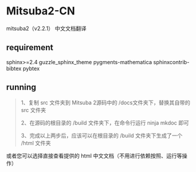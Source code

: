 # Mitsuba2-CN
mitsuba2（v2.2.1） 中文文档翻译

## requirement

sphinx>=2.4
guzzle_sphinx_theme
pygments-mathematica
sphinxcontrib-bibtex
pybtex

## running

> 1、复制 src 文件夹到 Mitsuba 2源码中的 /docs文件夹下，替换其自带的 src 文件夹
>
> 2、在源码的根目录的 /build 文件夹下，在命令行运行 ninja mkdoc 即可
>
> 3、完成以上两步后，应该可以在根目录的 /build 文件夹下生成了一个 /html 文件夹

或者您可以选择直接查看提供的 html 中文文档（不用进行依赖按照、运行等操作）